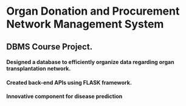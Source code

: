 # Organ Donation and Procurement Network Management System
## DBMS Course Project.
#### Designed a database to efficiently organize data regarding organ transplantation network.
#### Created back-end APIs using FLASK framework.
#### Innovative component for disease prediction 
